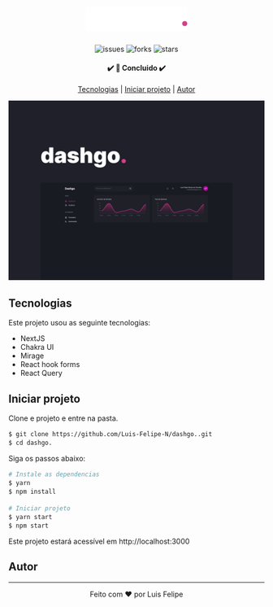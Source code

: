 <h1  align="center">
    <img width="200px" src="public/logo.png" >
</h1>

<p align="center">
  <img  src="https://img.shields.io/github/issues/Luis-Felipe-N/dashgo." alt="issues">
  <img  src="https://img.shields.io/github/forks/Luis-Felipe-N/dashgo.?color=D53F8C&style=plastic" alt="forks">
  <img  src="https://img.shields.io/github/stars/Luis-Felipe-N/dashgo.?color=D53F8C" alt="stars">
</p>

<h4 align="center"> 
	✔️ 🚀 Concluido  ✔️
</h4>

<p align="center">
 <a href="#Tecnologias">Tecnologias</a> |
 <a href="#Getting-started">Iniciar projeto</a> |
 <a href="#autor">Autor</a>
</p>


![Portfólio](public/Capa.png)



## Tecnologias

Este projeto usou as seguinte tecnologias:

- NextJS
- Chakra UI
- Mirage
- React hook forms
- React Query


## Iniciar projeto

Clone e projeto e entre na pasta.

```bash
$ git clone https://github.com/Luis-Felipe-N/dashgo..git
$ cd dashgo.
```

Siga os passos abaixo: 
```bash
# Instale as dependencias
$ yarn
$ npm install

# Iniciar projeto
$ yarn start
$ npm start
```
Este projeto estará acessível em http://localhost:3000

## Autor
---


<p align="center" >Feito com ❤️ por Luis Felipe</p>
